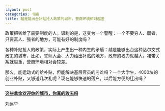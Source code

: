 ```yaml
---
layout: post
categories: 书摘
title: 越是能出台补贴抢人政策的城市，营商环境相对越差
---
```


政策把钱给了需要制度的人。讽刺的是，这变为一个警醒：一个不要穷人、弱者，只要富人、强者的地方，可能有好的制度吗？

各种补贴抢人的政策，实际上产生出一种内生的矛盾：越是能够出台这种达尔文式政策的城市，比如，誓师大会、大力给出补贴的地方，政府的权力就越大，裙带关系就越重，营商环境相对会较差。

那么，能运动式的给补贴，但能解决基层官员的刁难吗？一个大学生，4000块的创业补贴，又够送几次礼呢？现在能够快速的落户，以后能方便的迁出吗？

---

**[这些拿命欢迎你的城市，你真的敢去吗](https://mp.weixin.qq.com/s/NDWcVqAW46n0ahOhLz4a-Q)**

刘远举